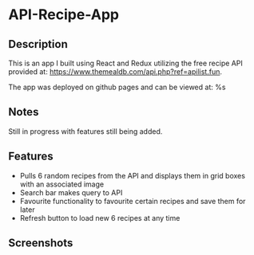 # API-Recipe-App
## Description
This is an app I built using React and Redux utilizing the free recipe API provided at: https://www.themealdb.com/api.php?ref=apilist.fun.

The app was deployed on github pages and can be viewed at: %s

## Notes
Still in progress with features still being added.

## Features
* Pulls 6 random recipes from the API and displays them in grid boxes with an associated image 
* Search bar makes query to API 
* Favourite functionality to favourite certain recipes and save them for later
* Refresh button to load new 6 recipes at any time 


## Screenshots

